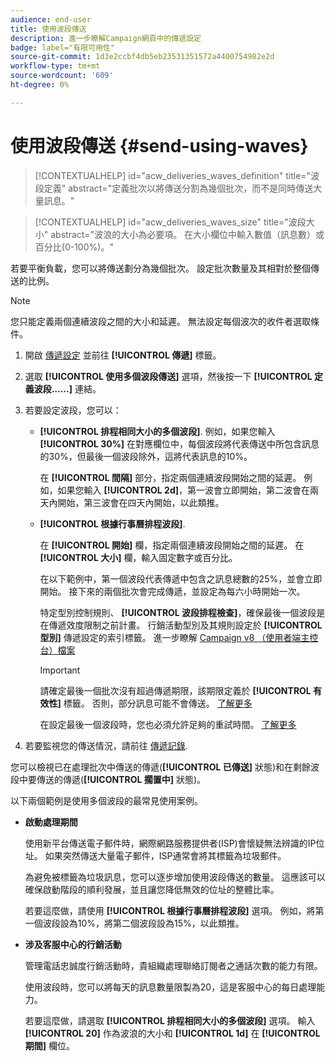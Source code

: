 ```yaml
---
audience: end-user
title: 使用波段傳送
description: 進一步瞭解Campaign網頁中的傳遞設定
badge: label="有限可用性"
source-git-commit: 1d3e2ccbf4db5eb23531351572a4400754982e2d
workflow-type: tm+mt
source-wordcount: '609'
ht-degree: 0%

---
```



# 使用波段傳送 {#send-using-waves}

>[!CONTEXTUALHELP]
>id="acw_deliveries_waves_definition"
>title="波段定義"
>abstract="定義批次以將傳送分割為幾個批次，而不是同時傳送大量訊息。"

>[!CONTEXTUALHELP]
>id="acw_deliveries_waves_size"
>title="波段大小"
>abstract="波浪的大小為必要項。 在大小欄位中輸入數值（訊息數）或百分比(0-100%)。"

若要平衡負載，您可以將傳送劃分為幾個批次。 設定批次數量及其相對於整個傳送的比例。

>[!NOTE]
>
>您只能定義兩個連續波段之間的大小和延遲。 無法設定每個波次的收件者選取條件。

1. 開啟 [傳遞設定](delivery-settings.md#retries) 並前往 **[!UICONTROL 傳遞]** 標籤。
1. 選取 **[!UICONTROL 使用多個波段傳送]** 選項，然後按一下 **[!UICONTROL 定義波段……]** 連結。

1. 若要設定波段，您可以：

   * **[!UICONTROL 排程相同大小的多個波段]**. 例如，如果您輸入 **[!UICONTROL 30%]** 在對應欄位中，每個波段將代表傳送中所包含訊息的30%，但最後一個波段除外，這將代表訊息的10%。

     在 **[!UICONTROL 間隔]** 部分，指定兩個連續波段開始之間的延遲。 例如，如果您輸入 **[!UICONTROL 2d]**，第一波會立即開始，第二波會在兩天內開始，第三波會在四天內開始，以此類推。

   * **[!UICONTROL 根據行事曆排程波段]**.

     在 **[!UICONTROL 開始]** 欄，指定兩個連續波段開始之間的延遲。 在 **[!UICONTROL 大小]** 欄，輸入固定數字或百分比。

     在以下範例中，第一個波段代表傳遞中包含之訊息總數的25%，並會立即開始。 接下來的兩個批次會完成傳遞，並設定為每六小時開始一次。

     特定型別控制規則、 **[!UICONTROL 波段排程檢查]**，確保最後一個波段是在傳遞效度限制之前計畫。 行銷活動型別及其規則設定於 **[!UICONTROL 型別]** 傳遞設定的索引標籤。 進一步瞭解 [Campaign v8 （使用者端主控台）檔案](https://experienceleague.adobe.com/docs/campaign/automation/campaign-optimization/control-rules.html)

     >[!IMPORTANT]
     >
     >請確定最後一個批次沒有超過傳遞期限，該期限定義於 **[!UICONTROL 有效性]** 標籤。 否則，部分訊息可能不會傳送。 [了解更多](delivery-settings.md#validity)
     >
     >在設定最後一個波段時，您也必須允許足夠的重試時間。 [了解更多](delivery-settings.md#retries)

1. 若要監視您的傳送情況，請前往 [傳遞記錄](../monitor/delivery-logs.md).

您可以檢視已在處理批次中傳送的傳遞(**[!UICONTROL 已傳送]** 狀態)和在剩餘波段中要傳送的傳遞(**[!UICONTROL 擱置中]** 狀態)。

以下兩個範例是使用多個波段的最常見使用案例。

* **啟動處理期間**

  使用新平台傳送電子郵件時，網際網路服務提供者(ISP)會懷疑無法辨識的IP位址。 如果突然傳送大量電子郵件，ISP通常會將其標籤為垃圾郵件。

  為避免被標籤為垃圾訊息，您可以逐步增加使用波段傳送的數量。 這應該可以確保啟動階段的順利發展，並且讓您降低無效的位址的整體比率。

  若要這麼做，請使用 **[!UICONTROL 根據行事曆排程波段]** 選項。 例如，將第一個波段設為10%，將第二個波段設為15%，以此類推。

* **涉及客服中心的行銷活動**

  管理電話忠誠度行銷活動時，貴組織處理聯絡訂閱者之通話次數的能力有限。

  使用波段時，您可以將每天的訊息數量限製為20，這是客服中心的每日處理能力。

  若要這麼做，請選取 **[!UICONTROL 排程相同大小的多個波段]** 選項。 輸入 **[!UICONTROL 20]** 作為波浪的大小和 **[!UICONTROL 1d]** 在 **[!UICONTROL 期間]** 欄位。